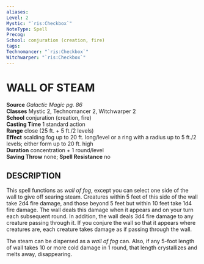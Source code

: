 ```yaml
---
aliases: 
Level: 2
Mystic: "`ris:Checkbox`"
NoteType: Spell
Precog: 
School: conjuration (creation, fire) 
tags: 
Technomancer: "`ris:Checkbox`"
Witchwarper: "`ris:Checkbox`"
---
```

# WALL OF STEAM
**Source** _Galactic Magic pg. 86_  
**Classes** Mystic 2, Technomancer 2, Witchwarper 2  
**School** conjuration (creation, fire)  
**Casting Time** 1 standard action  
**Range** close (25 ft. + 5 ft./2 levels)  
**Effect** scalding fog up to 20 ft. long/level or a ring with a radius up to 5 ft./2 levels; either form up to 20 ft. high  
**Duration** concentration + 1 round/level  
**Saving Throw** none; **Spell Resistance** no

## DESCRIPTION

This spell functions as _wall of fog_, except you can select one side of the wall to give off searing steam. Creatures within 5 feet of this side of the wall take 2d4 fire damage, and those beyond 5 feet but within 10 feet take 1d4 fire damage. The wall deals this damage when it appears and on your turn each subsequent round. In addition, the wall deals 3d4 fire damage to any creature passing through it. If you conjure the wall so that it appears where creatures are, each creature takes damage as if passing through the wall.  
  
The steam can be dispersed as a _wall of fog_ can. Also, if any 5-foot length of wall takes 10 or more cold damage in 1 round, that length crystallizes and melts away, disappearing.
